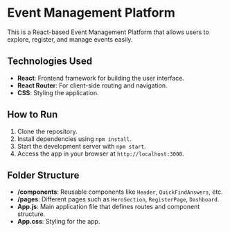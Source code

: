
# Event Management Platform

This is a React-based Event Management Platform that allows users to explore, register, and manage events easily.


## Technologies Used

-   **React**: Frontend framework for building the user interface.
-   **React Router**: For client-side routing and navigation.
-   **CSS**: Styling the application.

## How to Run

1.  Clone the repository.
2.  Install dependencies using `npm install`.
3.  Start the development server with `npm start`.
4.  Access the app in your browser at `http://localhost:3000`.

## Folder Structure

-   **/components**: Reusable components like `Header`, `QuickFindAnswers`, etc.
-   **/pages**: Different pages such as `HeroSection`, `RegisterPage`, `Dashboard`.
-   **App.js**: Main application file that defines routes and component structure.
-   **App.css**: Styling for the app.
